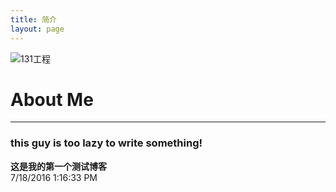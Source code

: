 ```yaml
---
title: 简介
layout: page
---
```

![131工程](http://i.imgur.com/pB0vqI3.jpg)
# About Me
***
### this guy is too lazy to write something!
**这是我的第一个测试博客**  
7/18/2016 1:16:33 PM 
